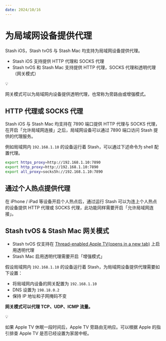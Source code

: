 ```yaml
---
date: 2024/10/16
---
```

# **为局域网设备提供代理**

Stash iOS，Stash tvOS 与 Stash Mac 均支持为局域网设备提供代理。

- Stash iOS 支持提供 HTTP 代理和 SOCKS 代理
- Stash tvOS 和 Stash Mac 支持提供 HTTP 代理，SOCKS 代理和透明代理（网关模式）

<aside> 💡

网关模式可以为局域网内设备提供透明代理，也常称为旁路由或增强模式。

</aside>

## **HTTP 代理或 SOCKS 代理**

Stash iOS 与 Stash Mac 均支持在 7890 端口提供 HTTP 代理与 SOCKS 代理，在开启「允许局域网连接」之后，局域网设备可以通过 7890 端口访问 Stash 提供的代理服务。

例如局域网内 `192.168.1.10` 的设备运行着 Stash，可以通过下述命令为 shell 配置代理。

```bash
export https_proxy=http://192.168.1.10:7890
export http_proxy=http://192.168.1.10:7890
export all_proxy=socks5h://192.168.1.10:7890
```

## **通过个人热点提供代理**

在 iPhone / iPad 等设备开启个人热点后，通过运行 Stash 可以为连上个人热点的设备提供 HTTP 代理或 SOCKS 代理，此功能同样需要开启「允许局域网连接」。

## **Stash tvOS & Stash Mac 网关模式**

- Stash tvOS 仅支持在 [Thread-enabled Apple TV(opens in a new tab)](https://support.apple.com/en-hk/HT210213) 上启用透明代理
- Stash Mac 启用透明代理需要开启「增强模式」

假设局域网内 `192.168.1.10` 的设备运行着 Stash，为局域网设备提供代理需要如下设置：

- 将局域网内设备的网关配置为 `192.168.1.10`
- DNS 设置为 `198.18.0.2`
- 保持 IP 地址和子网掩码不变

**网关模式可以代理 TCP、UDP、ICMP 流量。**

<aside> 💡

如果 Apple TV 休眠一段时间后，Apple TV 旁路由无响应。可以根据 Apple 的指引排查 Apple TV 是否已经设置为家居中枢。

</aside>